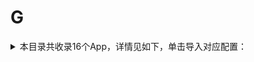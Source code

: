 # G
<details>
<summary>
本目录共收录16个App，详情见如下，单击导入对应配置：
</summary>

- [公考雷达](https://quantumult.app/x/open-app/add-resource?remote-resource=%7B%22rewrite_remote%22%3A%20%5B%22https%3A%2F%2Fraw.githubusercontent.com%2Fzirawell%2FR-Store%2Fmain%2FRule%2FQuanX%2FAdblock%2FApp%2FG%2F%E5%85%AC%E8%80%83%E9%9B%B7%E8%BE%BE%2Frewrite%2Fgongkaoleida.conf%2C%20tag%3D%E5%85%AC%E8%80%83%E9%9B%B7%E8%BE%BE%22%5D%7D)
- [冠寓](https://quantumult.app/x/open-app/add-resource?remote-resource=%7B%22rewrite_remote%22%3A%20%5B%22https%3A%2F%2Fraw.githubusercontent.com%2Fzirawell%2FR-Store%2Fmain%2FRule%2FQuanX%2FAdblock%2FApp%2FG%2F%E5%86%A0%E5%AF%93%2Frewrite%2Fguanyu.conf%2C%20tag%3D%E5%86%A0%E5%AF%93%22%5D%7D)
- [国家医保服务平台](https://quantumult.app/x/open-app/add-resource?remote-resource=%7B%22rewrite_remote%22%3A%20%5B%22https%3A%2F%2Fraw.githubusercontent.com%2Fzirawell%2FR-Store%2Fmain%2FRule%2FQuanX%2FAdblock%2FApp%2FG%2F%E5%9B%BD%E5%AE%B6%E5%8C%BB%E4%BF%9D%E6%9C%8D%E5%8A%A1%E5%B9%B3%E5%8F%B0%2Frewrite%2Fnhsa.conf%2C%20tag%3D%E5%9B%BD%E5%AE%B6%E5%8C%BB%E4%BF%9D%E6%9C%8D%E5%8A%A1%E5%B9%B3%E5%8F%B0%22%5D%7D)
- [国家地理](https://quantumult.app/x/open-app/add-resource?remote-resource=%7B%22rewrite_remote%22%3A%20%5B%22https%3A%2F%2Fraw.githubusercontent.com%2Fzirawell%2FR-Store%2Fmain%2FRule%2FQuanX%2FAdblock%2FApp%2FG%2F%E5%9B%BD%E5%AE%B6%E5%9C%B0%E7%90%86%2Frewrite%2Fngchina.conf%2C%20tag%3D%E5%9B%BD%E5%AE%B6%E5%9C%B0%E7%90%86%22%5D%7D)
- [国泰君安](https://quantumult.app/x/open-app/add-resource?remote-resource=%7B%22rewrite_remote%22%3A%20%5B%22https%3A%2F%2Fraw.githubusercontent.com%2Fzirawell%2FR-Store%2Fmain%2FRule%2FQuanX%2FAdblock%2FApp%2FG%2F%E5%9B%BD%E6%B3%B0%E5%90%9B%E5%AE%89%2Frewrite%2Fgtja.conf%2C%20tag%3D%E5%9B%BD%E6%B3%B0%E5%90%9B%E5%AE%89%22%5D%7D)
- [国美](https://quantumult.app/x/open-app/add-resource?remote-resource=%7B%22rewrite_remote%22%3A%20%5B%22https%3A%2F%2Fraw.githubusercontent.com%2Fzirawell%2FR-Store%2Fmain%2FRule%2FQuanX%2FAdblock%2FApp%2FG%2F%E5%9B%BD%E7%BE%8E%2Frewrite%2Fgome.conf%2C%20tag%3D%E5%9B%BD%E7%BE%8E%22%5D%7D)
- [工银e生活](https://quantumult.app/x/open-app/add-resource?remote-resource=%7B%22rewrite_remote%22%3A%20%5B%22https%3A%2F%2Fraw.githubusercontent.com%2Fzirawell%2FR-Store%2Fmain%2FRule%2FQuanX%2FAdblock%2FApp%2FG%2F%E5%B7%A5%E9%93%B6e%E7%94%9F%E6%B4%BB%2Frewrite%2Felife.conf%2C%20tag%3D%E5%B7%A5%E9%93%B6e%E7%94%9F%E6%B4%BB%22%5D%7D)
- [广发银行](https://quantumult.app/x/open-app/add-resource?remote-resource=%7B%22rewrite_remote%22%3A%20%5B%22https%3A%2F%2Fraw.githubusercontent.com%2Fzirawell%2FR-Store%2Fmain%2FRule%2FQuanX%2FAdblock%2FApp%2FG%2F%E5%B9%BF%E5%8F%91%E9%93%B6%E8%A1%8C%2Frewrite%2Fcgb.conf%2C%20tag%3D%E5%B9%BF%E5%8F%91%E9%93%B6%E8%A1%8C%22%5D%7D)
- [广州农商银行](https://quantumult.app/x/open-app/add-resource?remote-resource=%7B%22rewrite_remote%22%3A%20%5B%22https%3A%2F%2Fraw.githubusercontent.com%2Fzirawell%2FR-Store%2Fmain%2FRule%2FQuanX%2FAdblock%2FApp%2FG%2F%E5%B9%BF%E5%B7%9E%E5%86%9C%E5%95%86%E9%93%B6%E8%A1%8C%2Frewrite%2Fgrcbank.conf%2C%20tag%3D%E5%B9%BF%E5%B7%9E%E5%86%9C%E5%95%86%E9%93%B6%E8%A1%8C%22%5D%7D)
- [广汽传祺](https://quantumult.app/x/open-app/add-resource?remote-resource=%7B%22rewrite_remote%22%3A%20%5B%22https%3A%2F%2Fraw.githubusercontent.com%2Fzirawell%2FR-Store%2Fmain%2FRule%2FQuanX%2FAdblock%2FApp%2FG%2F%E5%B9%BF%E6%B1%BD%E4%BC%A0%E7%A5%BA%2Frewrite%2Fgacmotor.conf%2C%20tag%3D%E5%B9%BF%E6%B1%BD%E4%BC%A0%E7%A5%BA%22%5D%7D)
- [广汽本田](https://quantumult.app/x/open-app/add-resource?remote-resource=%7B%22rewrite_remote%22%3A%20%5B%22https%3A%2F%2Fraw.githubusercontent.com%2Fzirawell%2FR-Store%2Fmain%2FRule%2FQuanX%2FAdblock%2FApp%2FG%2F%E5%B9%BF%E6%B1%BD%E6%9C%AC%E7%94%B0%2Frewrite%2Fghac.conf%2C%20tag%3D%E5%B9%BF%E6%B1%BD%E6%9C%AC%E7%94%B0%22%5D%7D)
- [怪兽赤兔](https://quantumult.app/x/open-app/add-resource?remote-resource=%7B%22rewrite_remote%22%3A%20%5B%22https%3A%2F%2Fraw.githubusercontent.com%2Fzirawell%2FR-Store%2Fmain%2FRule%2FQuanX%2FAdblock%2FApp%2FG%2F%E6%80%AA%E5%85%BD%E8%B5%A4%E5%85%94%2Frewrite%2Fenmonster.conf%2C%20tag%3D%E6%80%AA%E5%85%BD%E8%B5%A4%E5%85%94%22%5D%7D)
- [盖得排行](https://quantumult.app/x/open-app/add-resource?remote-resource=%7B%22rewrite_remote%22%3A%20%5B%22https%3A%2F%2Fraw.githubusercontent.com%2Fzirawell%2FR-Store%2Fmain%2FRule%2FQuanX%2FAdblock%2FApp%2FG%2F%E7%9B%96%E5%BE%97%E6%8E%92%E8%A1%8C%2Frewrite%2Fguiderank.conf%2C%20tag%3D%E7%9B%96%E5%BE%97%E6%8E%92%E8%A1%8C%22%5D%7D)
- [稿定设计](https://quantumult.app/x/open-app/add-resource?remote-resource=%7B%22rewrite_remote%22%3A%20%5B%22https%3A%2F%2Fraw.githubusercontent.com%2Fzirawell%2FR-Store%2Fmain%2FRule%2FQuanX%2FAdblock%2FApp%2FG%2F%E7%A8%BF%E5%AE%9A%E8%AE%BE%E8%AE%A1%2Frewrite%2Fgaoding.conf%2C%20tag%3D%E7%A8%BF%E5%AE%9A%E8%AE%BE%E8%AE%A1%22%5D%7D)
- [高德地图](https://quantumult.app/x/open-app/add-resource?remote-resource=%7B%22filter_remote%22%3A%20%5B%22https%3A%2F%2Fraw.githubusercontent.com%2Fzirawell%2FR-Store%2Fmain%2FRule%2FQuanX%2FAdblock%2FApp%2FG%2F%E9%AB%98%E5%BE%B7%E5%9C%B0%E5%9B%BE%2Ffilter%2Famap.list%2C%20tag%3D%E9%AB%98%E5%BE%B7%E5%9C%B0%E5%9B%BE%22%5D%2C%22rewrite_remote%22%3A%20%5B%22https%3A%2F%2Fraw.githubusercontent.com%2Fzirawell%2FR-Store%2Fmain%2FRule%2FQuanX%2FAdblock%2FApp%2FG%2F%E9%AB%98%E5%BE%B7%E5%9C%B0%E5%9B%BE%2Frewrite%2Famap.conf%2C%20tag%3D%E9%AB%98%E5%BE%B7%E5%9C%B0%E5%9B%BE%22%5D%7D)
- [高铁管家](https://quantumult.app/x/open-app/add-resource?remote-resource=%7B%22rewrite_remote%22%3A%20%5B%22https%3A%2F%2Fraw.githubusercontent.com%2Fzirawell%2FR-Store%2Fmain%2FRule%2FQuanX%2FAdblock%2FApp%2FG%2F%E9%AB%98%E9%93%81%E7%AE%A1%E5%AE%B6%2Frewrite%2Frsscc.conf%2C%20tag%3D%E9%AB%98%E9%93%81%E7%AE%A1%E5%AE%B6%22%5D%7D)

</details>